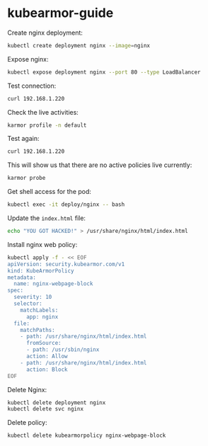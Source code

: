 # kubearmor-guide

Create nginx deployment:
```bash
kubectl create deployment nginx --image=nginx
```

Expose nginx:
```bash
kubectl expose deployment nginx --port 80 --type LoadBalancer
```

Test connection:
```bash
curl 192.168.1.220
```

Check the live activities:
```bash
karmor profile -n default
```

Test again:
```bash
curl 192.168.1.220
```

This will show us that there are no active policies live currently:
```bash
karmor probe
```

Get shell access for the pod:
```bash
kubectl exec -it deploy/nginx -- bash
```

Update the `index.html` file:
```bash
echo "YOU GOT HACKED!" > /usr/share/nginx/html/index.html
```

Install nginx web policy:
```bash
kubectl apply -f - << EOF
apiVersion: security.kubearmor.com/v1
kind: KubeArmorPolicy
metadata:
  name: nginx-webpage-block
spec:
  severity: 10
  selector:
    matchLabels:
      app: nginx
  file:
    matchPaths:
    - path: /usr/share/nginx/html/index.html
      fromSource:
      - path: /usr/sbin/nginx
      action: Allow
    - path: /usr/share/nginx/html/index.html
      action: Block
EOF
```

Delete Nginx:
```bash
kubectl delete deployment nginx
kubectl delete svc nginx
```

Delete policy:
```bash
kubectl delete kubearmorpolicy nginx-webpage-block
```

